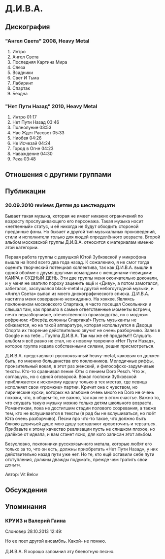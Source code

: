 # Д.И.В.А.



## Дискография

### "Ангел Света" 2008, Heavy Metal

1. Интро
2. Ангел Света
3. Последняя Картина Мира
4. Слеза
5. Всадники  
6. Свет И Тьма
7. Лабиринт
8. Спартак
9. Бездна

### "Нет Пути Назад" 2010, Heavy Metal

1. Интро 01:17  
2. Нет Пути Назад 03:46  
3. Полнолуние 03:53  
4. Нас Ждет Рассвет 05:33  
5. Ниобея 04:26  
6. Не Исчезай 04:24  
7. Город в Огне 04:23  
8. Наваждение 04:30  
9. Река 03:48 


## Отношения с другими группами


## Публикации

### 20.09.2010 reviews Детям до шестнадцати

<P>Бывает такая музыка, которая не имеет никаких ограничений по возрасту прослушивающего его персонажа. Такая музыка носит «нетленный» статус, и её никогда не будут обходить стороной преданные фэны. Но бывает и другой тип музыкальных произведений, стили и исполнители только для людей определённого возраста. Второй альбом московской группы Д.И.В.А. относится к материалам именно этой категории.</P>
<P>Первая работа группы с девушкой Ютой Зубковской у микрофона вышла на Irond всего два года назад. К сожалению, я не смог тогда оценить творческий потенциал коллектива, так как Д.И.В.А. вышли в одной обойме с двумя другими командами с женщинами-певицами: КАИРА и СУДНЫЙ ДЕНЬ. Эти две группы меня окончательно доконали, и у меня не хватило пороху заценить ещё и «Диву», а потом замотался, забегался, заслушался black-metal и другой небогоугодной музыки, и «Ангел Света» выпал из моего дискографического списка. Д.И.В.А. настигла меня совершенно неожиданно. На хоккее. Являясь поклонником московского Спартака, я часто посещал Сокольники и слышал там, как правило в самые ответственные моменты встречи, нечто неразборчивое, отечественного производства, но с модным рефреном: «Вперёд колонны Спартака!» Пусть музыканты не обижаются, но на такой аппаратуре, которая используется в Дворце Спорта их творение действительно звучит не очень разборчиво. Залез в Google и на тебе… Группа Д.И.В.А. Так мы же её продаём!!! Слушать альбом я всё равно не стал, но к новому творению «Нет Пути Назад», которое группа издала собственными силами, решил присмотреться.</P>
<P>Д.И.В.А. представляют русскоязычный heavy-metal, каковым он должен быть, по мнению большинства его поклонников. Мелодичные риффы, пронзительный вокал, в этот раз женский, и философско-задумчивые тексты. Кто-то сравнивал пение Юты с пением Doro Pesch. Что ж, соглашусь, но с одной оговоркой. Вокал госпожи Зубковской приближается к искомому идеалу только в тех местах, где певица исполняет свои «громкие» партии. Кричит она с чувством, но лирические куски, которых на альбоме очень много на Doro не очень похожи, что, в общем-то, не важно, так как не в этом счастье. Важно то, что слушать такую музыку можно только детям школьного возраста. Романтикам, пока не достигшим стадии полового созревания, а также тем, кто не вслушивается в тексты (я рад бы не вслушиваться, но поёт Юта очень разборчиво). Песни про что-то такое, что должно быть близко девичьей душе мою душу заставляют кровоточить и терзаться. Прибавьте к этому качество реализации пусть не слишком плохое, но далёкое от идеала, и вам станет ясно, для кого записан этот альбом.</P>
<P>Безусловно, поклонники русскоязычного метала, которые любят его только за то, что он есть, должны приобретать «Нет Пути Назад», у них действительно назад пути уже нет. Но те, кто ещё оставили себе пути отступления, должны дважды подумать, прежде чем тратить свои деньги.</P>
Автор: Vit Belov


## Обсуждения


## Упоминания

### КРУИЗ и Валерий Гаина

Слоновер 28.10.2013 12:49:
<DIV CLASS="quote">Но ее поет другой ансамбль. Какой- не помню.</DIV><BR>Д.И.В.А. Я хорошо запомнил эту блевотную песню.


